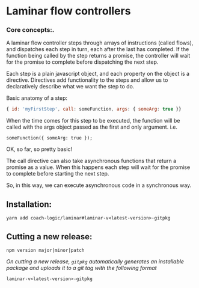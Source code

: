 # Laminar flow controllers

### Core concepts:.

A laminar flow controller steps through arrays of instructions (called flows), and dispatches each step in turn, each after the last has completed. If the function being called by the step returns a promise, the controller will wait for the promise to complete before dispatching the next step. 

Each step is a plain javascript object, and each property on the object is a directive. Directives add functionality to the steps and allow us to declaratively describe what we want the step to do.  

Basic anatomy of a step:
```JavaScript
{ id: 'myFirstStep', call: someFunction, args: { someArg: true }}
```
When the time comes for this step to be executed, the function will be called with the args object passed as the first and only argument. i.e. 
```
someFunction({ someArg: true });
```
OK, so far, so pretty basic!

The call directive can also take asynchronous functions that return a promise as a value.  When this happens each step will wait for the promise to complete before starting the next step. 

So, in this way, we can execute asynchronous code in a synchronous way.

## Installation: 
```
yarn add coach-logic/laminar#laminar-v<latest-version>-gitpkg
```

## Cutting a new release:
```
npm version major|minor|patch
```
*On cutting a new release, `gitpkg` automatically generates an installable package and uploads it to a git tag with the following format* 
```
laminar-v<latest-version>-gitpkg
```